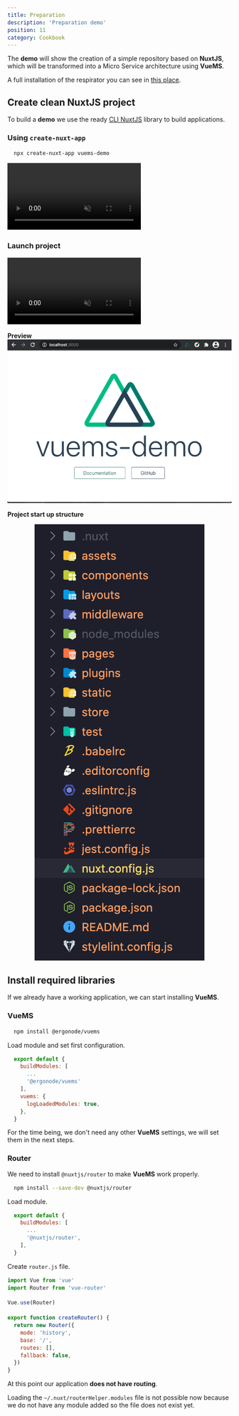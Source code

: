 ```yaml
---
title: Preparation
description: 'Preparation demo'
position: 11
category: Cookbook
---
```


The **demo** will show the creation of a simple repository based on **NuxtJS**,
which will be transformed into a Micro Service architecture using **VueMS**.

<alert type="info">
  A full installation of the respirator you can see in <a href="https://github.com/ergonode/vuems-demo" target="_blank">this place</a>.
</alert>


## Create clean NuxtJS project

To build a **demo** we use the ready [CLI NuxtJS][nuxt-cli] library to build applications.


### Using `create-nuxt-app`

```bash
  npx create-nuxt-app vuems-demo
```
<video playsinline controls muted>
  <source src="demo/video/nuxt-install-process.mov" type="video/mp4" />
</video>

### Launch project

<video playsinline controls muted>
  <source src="demo/video/nuxt-server-start.mov" type="video/mp4" />
</video>

**Preview**
<img src="demo/image/demo-start.png" alt="Start demo">

**Project start up structure**
<p align="center">
      <img src="demo/image/demo-structure-init.png" alt="Init directory structure"/>
</p>

## Install required libraries

If we already have a working application, we can start installing **VueMS**.

### VueMS

```bash
  npm install @ergonode/vuems
```

Load module and set first configuration.

```javascript [nuxt.config.js]
  export default {
    buildModules: [
      ...
      '@ergonode/vuems'
    ],
    vuems: {
      logLoadedModules: true,
    },
  }
```
<alert type="info">
  For the time being, we don't need any other <b>VueMS</b> settings, we will set them in the next steps.
</alert>


### Router

We need to install `@nuxtjs/router` to make **VueMS** work properly.


```bash
  npm install --save-dev @nuxtjs/router
```

Load module.

```javascript [nuxt.config.js]
  export default {
    buildModules: [
      ...
      '@nuxtjs/router',
    ],
  }
```

Create `router.js` file.

```javascript [router.js]
import Vue from 'vue'
import Router from 'vue-router'

Vue.use(Router)

export function createRouter() {
  return new Router({
    mode: 'history',
    base: '/',
    routes: [],
    fallback: false,
  })
}
```

<alert type="warning">
  At this point our application <b>does not have routing</b>.

  Loading the <code>~/.nuxt/routerHelper.modules</code> file is not possible now because we do not have any module added so the file does not exist yet.
</alert>


[nuxt-cli]: https://nuxtjs.org/docs/2.x/get-started/installation
